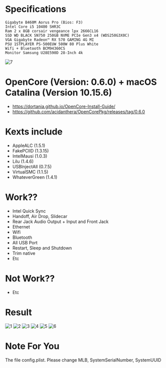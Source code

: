
# Specifications
```
Gigabyte B460M Aorus Pro (Bios: F3)
Intel Core i5 10400 SHR3C
Ram 2 x 8GB corsair vengeance lpx 2666CL16
SSD WD BLACK SN750 250GB NVME PCIe Gen3 x4 (WDS250G3X0C)
VGA Gigabyte Radeon™ RX 570 GAMING 4G MI
PSU 1STPLAYER PS-500EUW 500W 80 Plus White
Wifi + Bluetooth BCM94360CS
Monitor Samsung U28E590D 28-Inch 4k
```
![7](/images/7.png)
# OpenCore (Version: 0.6.0) + macOS Catalina (Version 10.15.6)
- https://dortania.github.io/OpenCore-Install-Guide/
- https://github.com/acidanthera/OpenCorePkg/releases/tag/0.6.0
# Kexts include
- AppleALC (1.5.1)
- FakePCIID (1.3.15)
- IntelMausi (1.0.3)
- Lilu (1.4.6)
- USBInjectAll (0.7.5)
- VirtualSMC (1.1.5)
- WhateverGreen (1.4.1)
# Work??
- Intel Quick Sync
- Handoff, Air Drop, Slidecar
- Rear Jack Audio Output + Input and Front Jack
- Ethernet
- Wifi
- Bluetooth
- All USB Port
- Restart, Sleep and Shutdown 
- Trim native 
- Etc
# Not Work??
- Etc
# Result
![1](/images/1.png)
![2](/images/2.png)
![3](/images/3.png)
![4](/images/4.png)
![5](/images/5.png)
![6](/images/6.png)

# Note For You
The file config.plist. Please change MLB, SystemSerialNumber, SystemUUID
